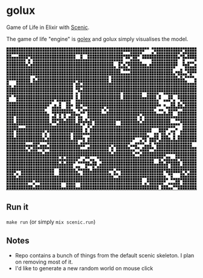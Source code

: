 # golux

Game of Life in Elixir with [Scenic](https://github.com/boydm/scenic).

The game of life "engine" is [golex](https://github.com/vorce/golex) and golux simply visualises the model.

![Bad gif of golux in action](golux.gif)

## Run it

`make run` (or simply `mix scenic.run`)

## Notes

- Repo contains a bunch of things from the default scenic skeleton. I plan on removing
most of it.
- I'd like to generate a new random world on mouse click 
